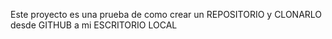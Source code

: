 Este proyecto es una prueba de como crear un REPOSITORIO y CLONARLO desde GITHUB a mi ESCRITORIO LOCAL
